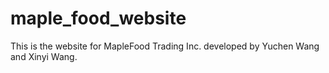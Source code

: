 # maple_food_website
This is the website for MapleFood Trading Inc. developed by Yuchen Wang and Xinyi Wang.
